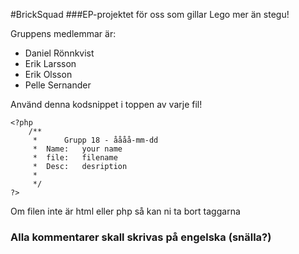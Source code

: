 #BrickSquad
###EP-projektet för oss som gillar Lego mer än stegu!

Gruppens medlemmar är:
* Daniel Rönnkvist
* Erik Larsson
* Erik Olsson
* Pelle Sernander


Använd denna kodsnippet i toppen av varje fil!

	<?php
		/**
		 * 		Grupp 18 - åååå-mm-dd
		 * 	Name:	your name
		 *	file: 	filename
		 *	Desc:	desription
		 *
		 */
	?>
Om filen inte är html eller php så kan ni ta bort <?/?> taggarna
### Alla kommentarer skall skrivas på engelska (snälla?)